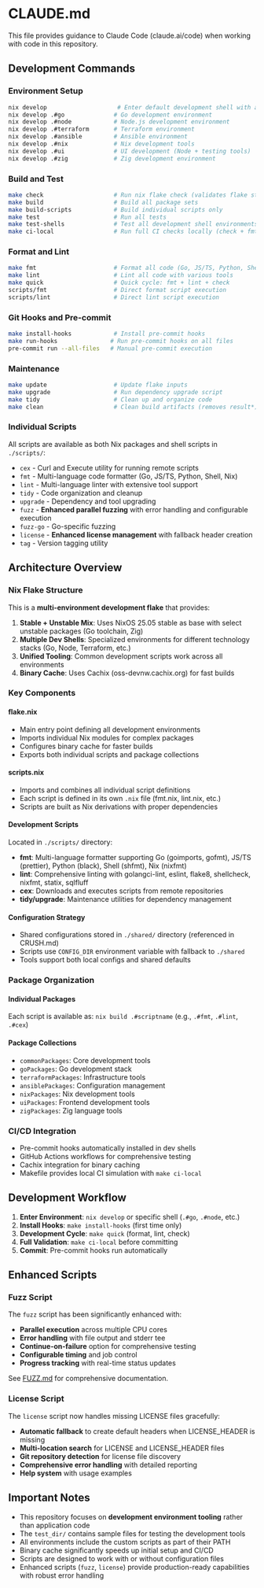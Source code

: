 # CLAUDE.md

This file provides guidance to Claude Code (claude.ai/code) when working with code in this repository.

## Development Commands

### Environment Setup
```bash
nix develop                    # Enter default development shell with all tools
nix develop .#go              # Go development environment
nix develop .#node            # Node.js development environment
nix develop .#terraform       # Terraform environment
nix develop .#ansible         # Ansible environment
nix develop .#nix             # Nix development tools
nix develop .#ui              # UI development (Node + testing tools)
nix develop .#zig             # Zig development environment
```

### Build and Test
```bash
make check                    # Run nix flake check (validates flake structure)
make build                    # Build all package sets
make build-scripts            # Build individual scripts only
make test                     # Run all tests
make test-shells              # Test all development shell environments
make ci-local                 # Run full CI checks locally (check + fmt + lint + build + test-shells)
```

### Format and Lint
```bash
make fmt                      # Format all code (Go, JS/TS, Python, Shell, Nix)
make lint                     # Lint all code with various tools
make quick                    # Quick cycle: fmt + lint + check
scripts/fmt                   # Direct format script execution
scripts/lint                  # Direct lint script execution
```

### Git Hooks and Pre-commit
```bash
make install-hooks            # Install pre-commit hooks
make run-hooks               # Run pre-commit hooks on all files
pre-commit run --all-files   # Manual pre-commit execution
```

### Maintenance
```bash
make update                   # Update flake inputs
make upgrade                  # Run dependency upgrade script
make tidy                     # Clean up and organize code
make clean                    # Clean build artifacts (removes result*)
```

### Individual Scripts
All scripts are available as both Nix packages and shell scripts in `./scripts/`:
- `cex` - Curl and Execute utility for running remote scripts
- `fmt` - Multi-language code formatter (Go, JS/TS, Python, Shell, Nix)
- `lint` - Multi-language linter with extensive tool support
- `tidy` - Code organization and cleanup
- `upgrade` - Dependency and tool upgrading
- `fuzz` - **Enhanced parallel fuzzing** with error handling and configurable execution
- `fuzz-go` - Go-specific fuzzing
- `license` - **Enhanced license management** with fallback header creation
- `tag` - Version tagging utility

## Architecture Overview

### Nix Flake Structure
This is a **multi-environment development flake** that provides:

1. **Stable + Unstable Mix**: Uses NixOS 25.05 stable as base with select unstable packages (Go toolchain, Zig)
2. **Multiple Dev Shells**: Specialized environments for different technology stacks (Go, Node, Terraform, etc.)
3. **Unified Tooling**: Common development scripts work across all environments
4. **Binary Cache**: Uses Cachix (oss-devnw.cachix.org) for fast builds

### Key Components

#### flake.nix
- Main entry point defining all development environments
- Imports individual Nix modules for complex packages
- Configures binary cache for faster builds
- Exports both individual scripts and package collections

#### scripts.nix
- Imports and combines all individual script definitions
- Each script is defined in its own `.nix` file (fmt.nix, lint.nix, etc.)
- Scripts are built as Nix derivations with proper dependencies

#### Development Scripts
Located in `./scripts/` directory:
- **fmt**: Multi-language formatter supporting Go (goimports, gofmt), JS/TS (prettier), Python (black), Shell (shfmt), Nix (nixfmt)
- **lint**: Comprehensive linting with golangci-lint, eslint, flake8, shellcheck, nixfmt, statix, sqlfluff
- **cex**: Downloads and executes scripts from remote repositories
- **tidy/upgrade**: Maintenance utilities for dependency management

#### Configuration Strategy
- Shared configurations stored in `./shared/` directory (referenced in CRUSH.md)
- Scripts use `CONFIG_DIR` environment variable with fallback to `./shared`
- Tools support both local configs and shared defaults

### Package Organization

#### Individual Packages
Each script is available as: `nix build .#scriptname` (e.g., `.#fmt`, `.#lint`, `.#cex`)

#### Package Collections
- `commonPackages`: Core development tools
- `goPackages`: Go development stack
- `terraformPackages`: Infrastructure tools
- `ansiblePackages`: Configuration management
- `nixPackages`: Nix development tools
- `uiPackages`: Frontend development tools
- `zigPackages`: Zig language tools

### CI/CD Integration
- Pre-commit hooks automatically installed in dev shells
- GitHub Actions workflows for comprehensive testing
- Cachix integration for binary caching
- Makefile provides local CI simulation with `make ci-local`

## Development Workflow

1. **Enter Environment**: `nix develop` or specific shell (`.#go`, `.#node`, etc.)
2. **Install Hooks**: `make install-hooks` (first time only)
3. **Development Cycle**: `make quick` (format, lint, check)
4. **Full Validation**: `make ci-local` before committing
5. **Commit**: Pre-commit hooks run automatically

## Enhanced Scripts

### Fuzz Script
The `fuzz` script has been significantly enhanced with:
- **Parallel execution** across multiple CPU cores
- **Error handling** with file output and stderr tee
- **Continue-on-failure** option for comprehensive testing
- **Configurable timing** and job control
- **Progress tracking** with real-time status updates

See [FUZZ.md](./FUZZ.md) for comprehensive documentation.

### License Script
The `license` script now handles missing LICENSE files gracefully:
- **Automatic fallback** to create default headers when LICENSE_HEADER is missing
- **Multi-location search** for LICENSE and LICENSE_HEADER files
- **Git repository detection** for license file discovery
- **Comprehensive error handling** with detailed reporting
- **Help system** with usage examples

## Important Notes

- This repository focuses on **development environment tooling** rather than application code
- The `test_dir/` contains sample files for testing the development tools
- All environments include the custom scripts as part of their PATH
- Binary cache significantly speeds up initial setup and CI/CD
- Scripts are designed to work with or without configuration files
- Enhanced scripts (`fuzz`, `license`) provide production-ready capabilities with robust error handling
